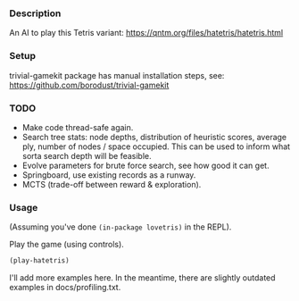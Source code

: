 ### Description
An AI to play this Tetris variant: https://qntm.org/files/hatetris/hatetris.html

### Setup
trivial-gamekit package has manual installation steps, see: https://github.com/borodust/trivial-gamekit

### TODO
* Make code thread-safe again.
* Search tree stats: node depths, distribution of heuristic scores, average ply, number of nodes / space occupied. This can be used to inform what sorta search depth will be feasible.
* Evolve parameters for brute force search, see how good it can get.
* Springboard, use existing records as a runway.
* MCTS (trade-off between reward & exploration).

### Usage
(Assuming you've done `(in-package lovetris)` in the REPL).

Play the game (using controls).

```lisp
(play-hatetris)
```

I'll add more examples here. In the meantime, there are slightly outdated examples in docs/profiling.txt.
